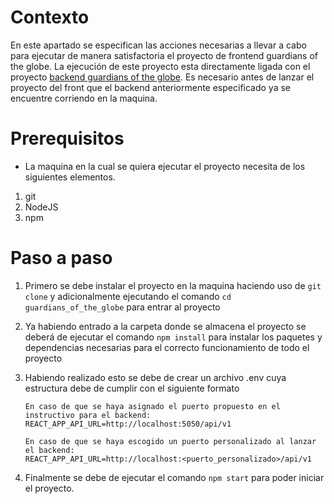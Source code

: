 # Contexto
En este apartado se especifican las acciones necesarias a llevar a cabo para ejecutar de manera satisfactoria el proyecto de frontend guardians of the globe. La ejecución de este proyecto esta directamente ligada con el proyecto  [backend guardians of the globe](https://github.com/jaagualimpia/backend-guardians-of-the-globe.git). Es necesario antes de lanzar el proyecto del front que el backend anteriormente especificado ya se encuentre corriendo en la maquina.  

# Prerequisitos
- La maquina en la cual se quiera ejecutar el proyecto necesita de los siguientes elementos. 
1. git 
2. NodeJS
3. npm 


# Paso a paso
 1. Primero se debe instalar el proyecto en la maquina haciendo uso de `git clone` y adicionalmente ejecutando el comando `cd guardians_of_the_globe` para entrar al proyecto
 2. Ya habiendo entrado a la carpeta donde se almacena el proyecto se deberá de ejecutar el comando `npm install` para instalar los paquetes y dependencias necesarias para el correcto funcionamiento de todo el proyecto 
 3. Habiendo realizado esto se debe de crear un archivo .env cuya estructura debe de cumplir con el siguiente formato
	
		En caso de que se haya asignado el puerto propuesto en el instructivo para el backend:
		REACT_APP_API_URL=http://localhost:5050/api/v1
		
		En caso de que se haya escogido un puerto personalizado al lanzar el backend: 
		REACT_APP_API_URL=http://localhost:<puerto_personalizado>/api/v1

4. Finalmente se debe de ejecutar el comando `npm start`  para poder iniciar el proyecto. 